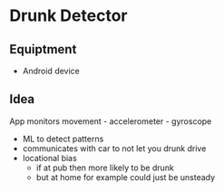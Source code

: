 # Drunk Detector

## Equiptment
- Android device

## Idea
App monitors movement
    - accelerometer
    - gyroscope
- ML to detect patterns
- communicates with car to not let you drunk drive
- locational bias
    * if at pub then more likely to be drunk
    * but at home for example could just be unsteady
